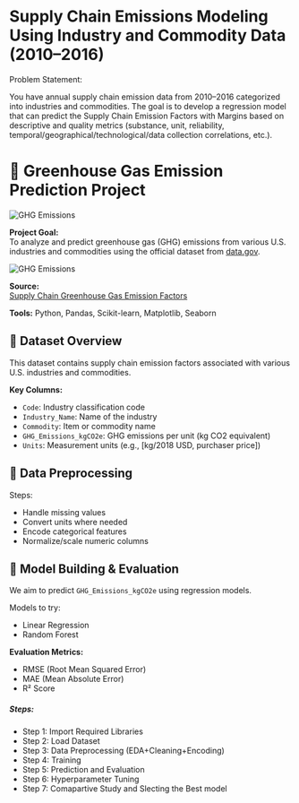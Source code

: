 # Supply Chain Emissions Modeling Using Industry and Commodity Data (2010–2016)

Problem Statement:

You have annual supply chain emission data from 2010–2016 categorized into industries and commodities. The goal is to develop a regression model that can predict the Supply Chain Emission Factors with Margins based on descriptive and quality metrics (substance, unit, reliability, temporal/geographical/technological/data collection correlations, etc.).

# 🌱 Greenhouse Gas Emission Prediction Project

![GHG Emissions](https://www.shalom-education.com/wp-content/uploads/2022/12/Shutterstock_1667551381-1-1024x1006.jpg)

**Project Goal:**  
To analyze and predict greenhouse gas (GHG) emissions from various U.S. industries and commodities using the official dataset from [data.gov](https://catalog.data.gov/dataset/supply-chain-greenhouse-gas-emission-factors-for-us-industries-and-commodities).

![GHG Emissions](https://edg.epa.gov/EPALogo.svg)

**Source:**  
[Supply Chain Greenhouse Gas Emission Factors](https://catalog.data.gov/dataset/supply-chain-greenhouse-gas-emission-factors-for-us-industries-and-commodities)

  
**Tools:** Python, Pandas, Scikit-learn, Matplotlib, Seaborn  

## 📂 Dataset Overview

This dataset contains supply chain emission factors associated with various U.S. industries and commodities.

**Key Columns:**
- `Code`: Industry classification code
- `Industry_Name`: Name of the industry
- `Commodity`: Item or commodity name
- `GHG_Emissions_kgCO2e`: GHG emissions per unit (kg CO2 equivalent)
- `Units`: Measurement units (e.g., [kg/2018 USD, purchaser price])

## 🧹 Data Preprocessing

Steps:
- Handle missing values
- Convert units where needed
- Encode categorical features
- Normalize/scale numeric columns

## 🤖 Model Building & Evaluation

We aim to predict `GHG_Emissions_kgCO2e` using regression models.

Models to try:
- Linear Regression
- Random Forest

**Evaluation Metrics:**
- RMSE (Root Mean Squared Error)
- MAE (Mean Absolute Error)
- R² Score

##### Steps:
- Step 1: Import Required Libraries
- Step 2: Load Dataset
- Step 3: Data Preprocessing (EDA+Cleaning+Encoding)
- Step 4: Training
- Step 5: Prediction and Evaluation
- Step 6: Hyperparameter Tuning
- Step 7: Comapartive Study and Slecting the Best model 
